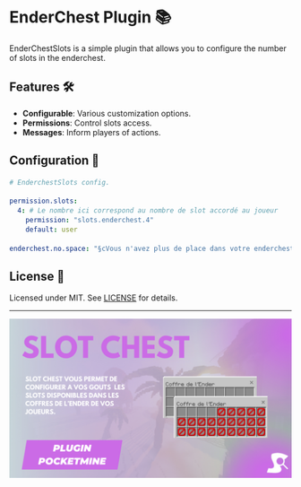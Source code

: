 # EnderChest Plugin 📚

EnderChestSlots is a simple plugin that allows you to configure the number of slots in the enderchest.

## Features 🛠️

- **Configurable**: Various customization options.
- **Permissions**: Control slots access.
- **Messages**: Inform players of actions.

## Configuration 📝

```yaml
# EnderchestSlots config.

permission.slots:
  4: # Le nombre ici correspond au nombre de slot accordé au joueur
    permission: "slots.enderchest.4"
    default: user

enderchest.no.space: "§cVous n'avez plus de place dans votre enderchest."
```

## License 📜

Licensed under MIT. See [LICENSE](LICENSE) for details.

---

![EnderChest](enderchest-slot.png)